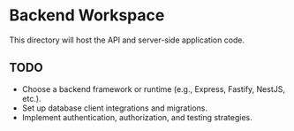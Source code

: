 # Backend Workspace

This directory will host the API and server-side application code.

## TODO
- Choose a backend framework or runtime (e.g., Express, Fastify, NestJS, etc.).
- Set up database client integrations and migrations.
- Implement authentication, authorization, and testing strategies.
